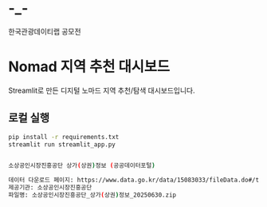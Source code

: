 # -_-
한국관광데이티랩 공모전

# Nomad 지역 추천 대시보드

Streamlit로 만든 디지털 노마드 지역 추천/탐색 대시보드입니다.

## 로컬 실행
```bash
pip install -r requirements.txt
streamlit run streamlit_app.py


소상공인시장진흥공단 상가(상권)정보 (공공데이터포털)

데이터 다운로드 페이지: https://www.data.go.kr/data/15083033/fileData.do#/tab-layer-openapi
제공기관: 소상공인시장진흥공단
파일명: 소상공인시장진흥공단_상가(상권)정보_20250630.zip
